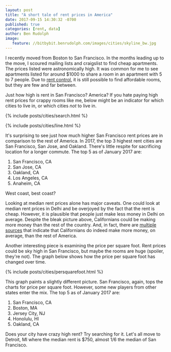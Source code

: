 ```yaml
---
layout: post
title: "A short tale of rent prices in America"
date: 2017-09-15 14:30:32 -0700
published: true
categories: [rent, data]
author: Ben Rudolph
image:
   feature: //bitbybit.benrudolph.com/images/cities/skyline_bw.jpg
---
```


I recently moved from Boston to San Francisco. In the months leading up to the move, I scoured mailing lists and craigslist to find cheap apartments. The prices listed were astronomically high. It was common for me to see apartments listed for around $1000 to share a _room_ in an apartment with 5 to 7 people. Due to [rent control](https://www.sftu.org/rentcontrol/), it is still possible to find affordable rooms, but they are few and far between.

<!-- more -->

Just how high is rent in San Francisco? America? If you hate paying high rent prices for crappy rooms like me, below might be an indicator for which cities to live in, or which cities _not_ to live in.

{% include posts/cities/search.html %}

{% include posts/cities/line.html %}

It's surprising to see just how much higher San Francisco rent prices are in comparison to the rest of America. In 2017, the top 3 highest rent cities are San Francisco, San Jose, and Oakland. There's little respite for sacrificing location for a longer commute. The top 5 as of January 2017 are:

1. San Francisco, CA
2. San Jose, CA
3. Oakland, CA
4. Los Angeles, CA
5. Anaheim, CA

West coast, best coast?

Looking at median rent prices alone has major caveats. One could look at median rent prices in Delhi and be overjoyed by the fact that the rent is cheap. However, it is plausible that people just make less money in Delhi on average. Despite the bleak picture above, Californians could be making more money than the rest of the country. And, in fact, there are [multiple](https://www.forbes.com/sites/jacquelynsmith/2013/11/27/the-u-s-cities-where-people-earn-the-biggest-and-smallest-paychecks/#369770d43b0d) [sources](http://www.businessinsider.com/best-places-to-live-in-america-for-a-high-salary-2016-3/#2-san-francisco-california-19) that indicate that Californians do indeed make more money, on average, than the rest of America.

Another interesting piece is examining the price per square foot. Rent prices could be sky high in San Francisco, but maybe the rooms are huge (spoiler, they're not). The graph below shows how the price per square foot has changed over time.

{% include posts/cities/persquarefoot.html %}

This graph paints a slightly different picture. San Francisco, again, tops the charts for price per square foot. However, some new players from other states enter the mix. The top 5 as of January 2017 are:

1. San Francisco, CA
2. Boston, MA
3. Jersey City, NJ
4. Honolulu, HI
5. Oakland, CA

Does your city have crazy high rent? Try searching for it. Let's all move to Detroit, MI where the median rent is $750, almost 1/6 the median of San Francisco.